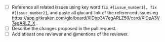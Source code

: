 - [ ] Reference all related issues using key word `fix #[issue_number1], fix #[issue_number2]`,  and paste all glocard link of the referenced issues eg https://app.gitkraken.com/glo/board/XlDbp3V7egARLZ50/card/XlDpA3V7egARLZ_X .
- [ ] Describe the changes proposed in the pull request.
- [ ] Add atleast one reviewer and @mentions of the reviewer.
